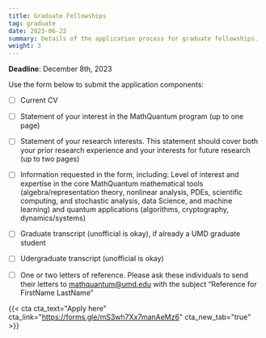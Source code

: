 ```yaml
---
title: Graduate Fellowships
tag: graduate
date: 2023-06-22
summary: Details of the application process for graduate fellowships.
weight: 3
---
```


__Deadline__: December 8th, 2023

Use the form below to submit the application components:
- [ ] Current CV
- [ ] Statement of your interest in the MathQuantum program (up to one page)
- [ ] Statement of your research interests. This statement should cover both your prior research experience and your interests for future research (up to two pages)
- [ ] Information requested in the form, including: Level of interest and expertise in the core MathQuantum mathematical tools (algebra/representation theory, nonlinear analysis, PDEs, scientific computing, and stochastic analysis, data Science, and machine learning) and quantum applications (algorithms, cryptography, dynamics/systems)
- [ ] Graduate transcript (unofficial is okay), if already a UMD graduate student
- [ ] Udergraduate transcript (unofficial is okay)
- [ ] One or two letters of reference. Please ask these individuals to send their letters to mathquantum@umd.edu with the subject “Reference for FirstName LastName”


{{< cta cta_text="Apply here" cta_link="https://forms.gle/mS3wh7Xx7manAeMz6" cta_new_tab="true" >}}
